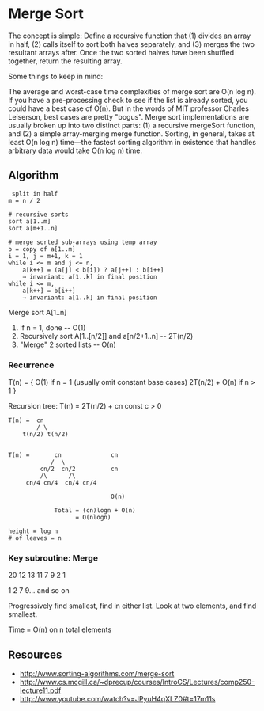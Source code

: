 Merge Sort
==========

The concept is simple: Define a recursive function that (1) divides an array in half, (2) calls itself to sort both halves separately, and (3) merges the two resultant arrays after. Once the two sorted halves have been shuffled together, return the resulting array.

Some things to keep in mind:

The average and worst-case time complexities of merge sort are O(n log n). If you have a pre-processing check to see if the list is already sorted, you could have a best case of O(n). But in the words of MIT professor Charles Leiserson, best cases are pretty "bogus".
Merge sort implementations are usually broken up into two distinct parts: (1) a recursive mergeSort function, and (2) a simple array-merging merge function.
Sorting, in general, takes at least O(n log n) time—the fastest sorting algorithm in existence that handles arbitrary data would take O(n log n) time.

## Algorithm

```
 split in half
m = n / 2

# recursive sorts
sort a[1..m]
sort a[m+1..n]

# merge sorted sub-arrays using temp array
b = copy of a[1..m]
i = 1, j = m+1, k = 1
while i <= m and j <= n,
    a[k++] = (a[j] < b[i]) ? a[j++] : b[i++]
    → invariant: a[1..k] in final position
while i <= m,
    a[k++] = b[i++]
    → invariant: a[1..k] in final position
````

Merge sort A[1..n]

1. If n = 1, done -- O(1)
2. Recursively sort A[1..[n/2]] and a[n/2+1..n] -- 2T(n/2) 
3. "Merge" 2 sorted lists -- O(n)
 
### Recurrence
T(n) = 
{ 
    O(1) if n = 1 (usually omit constant base cases)
    2T(n/2) + O(n) if n > 1
}

Recursion tree: T(n) = 2T(n/2) + cn const c > 0

```
T(n) =  cn
        / \
    t(n/2) t(n/2)
    

T(n) =       cn              cn
            /  \
         cn/2  cn/2          cn
         /\      /\
     cn/4 cn/4  cn/4 cn/4    
                 
                             O(n)
                             
             Total = (cn)logn + O(n)
                   = O(nlogn)
     
height = log n
# of leaves = n
```
### Key subroutine: Merge

20      12
13      11 
7        9
2        1

1 2 7 9... and so on

Progressively find smallest, find in either list. Look at two elements, and find smallest. 

Time = O(n) on n total elements



## Resources
* http://www.sorting-algorithms.com/merge-sort
* http://www.cs.mcgill.ca/~dprecup/courses/IntroCS/Lectures/comp250-lecture11.pdf
* http://www.youtube.com/watch?v=JPyuH4qXLZ0#t=17m11s